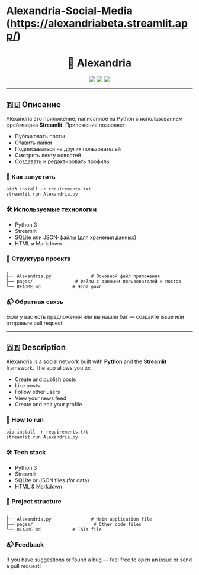 # Alexandria-Social-Media (https://alexandriabeta.streamlit.app/)
<h1 align="center">📣 Alexandria</h1>

<p align="center">
  <img src="https://img.shields.io/badge/Made%20with-Streamlit-blue?logo=streamlit" />
  <img src="https://img.shields.io/badge/Python-3.12-blue?logo=python" />
  <img src="https://img.shields.io/badge/License-MIT-green" />
</p>

<hr>

<h2>🇷🇺 Описание</h2>

<p>
Alexandria это приложение, написанное на Python с использованием фреймворка <strong>Streamlit</strong>. Приложение позволяет:
</p>
<ul>
  <li>Публиковать посты</li>
  <li>Ставить лайки</li>
  <li>Подписываться на других пользователей</li>
  <li>Смотреть ленту новостей</li>
  <li>Создавать и редактировать профиль</li>
</ul>

<h3>🚀 Как запустить</h3>

<pre><code>pip3 install -r requirements.txt
streamlit run Alexandria.py</code></pre>

<h3>🛠 Используемые технологии</h3>

<ul>
  <li>Python 3</li>
  <li>Streamlit</li>
  <li>SQLite или JSON-файлы (для хранения данных)</li>
  <li>HTML и Markdown</li>
</ul>

<h3>📁 Структура проекта</h3>

<pre><code>.
├── Alexandria.py               # Основной файл приложения
├── pages/                # Файлы с данными пользователей и постов
└── README.md            # Этот файл
</code></pre>

<h3>📬 Обратная связь</h3>
<p>Если у вас есть предложения или вы нашли баг — создайте issue или отправьте pull request!</p>

<hr>

<h2>🇬🇧 Description</h2>

<p>
Alexandria is a  social network built with <strong>Python</strong> and the <strong>Streamlit</strong> framework. The app allows you to:
</p>
<ul>
  <li>Create and publish posts</li>
  <li>Like posts</li>
  <li>Follow other users</li>
  <li>View your news feed</li>
  <li>Create and edit your profile</li>
</ul>

<h3>🚀 How to run</h3>

<pre><code>pip install -r requirements.txt
streamlit run Alexandria.py  </code></pre>

<h3>🛠 Tech stack</h3>

<ul>
  <li>Python 3</li>
  <li>Streamlit</li>
  <li>SQLite or JSON files (for data)</li>
  <li>HTML & Markdown</li>
</ul>

<h3>📁 Project structure</h3>

<pre><code>.
├── Alexandria.py               # Main application file          
├── pages/                       # Other code files   
└── README.md            # This file
</code></pre>

<h3>📬 Feedback</h3>
<p>If you have suggestions or found a bug — feel free to open an issue or send a pull request!</p>

